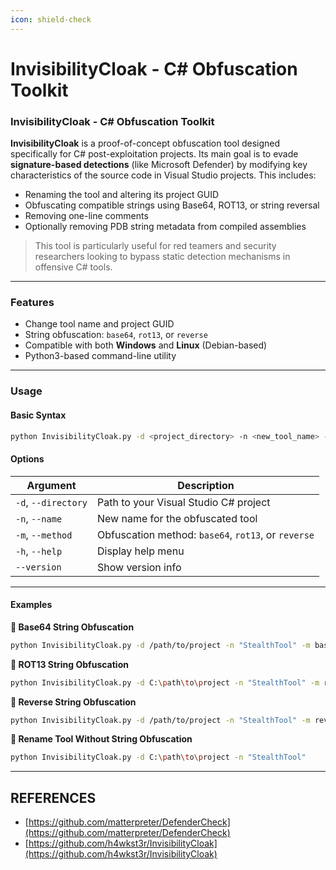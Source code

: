```yaml
---
icon: shield-check
---
```


# InvisibilityCloak - C# Obfuscation Toolkit

### InvisibilityCloak - C# Obfuscation Toolkit

**InvisibilityCloak** is a proof-of-concept obfuscation tool designed specifically for C# post-exploitation projects. Its main goal is to evade **signature-based detections** (like Microsoft Defender) by modifying key characteristics of the source code in Visual Studio projects. This includes:

* Renaming the tool and altering its project GUID
* Obfuscating compatible strings using Base64, ROT13, or string reversal
* Removing one-line comments
* Optionally removing PDB string metadata from compiled assemblies

> This tool is particularly useful for red teamers and security researchers looking to bypass static detection mechanisms in offensive C# tools.

***

### Features

* Change tool name and project GUID
* String obfuscation: `base64`, `rot13`, or `reverse`
* Compatible with both **Windows** and **Linux** (Debian-based)
* Python3-based command-line utility

***

### Usage

#### Basic Syntax

```bash
python InvisibilityCloak.py -d <project_directory> -n <new_tool_name> -m <obfuscation_method>
```

#### Options

| Argument            | Description                                         |
| ------------------- | --------------------------------------------------- |
| `-d`, `--directory` | Path to your Visual Studio C# project               |
| `-n`, `--name`      | New name for the obfuscated tool                    |
| `-m`, `--method`    | Obfuscation method: `base64`, `rot13`, or `reverse` |
| `-h`, `--help`      | Display help menu                                   |
| `--version`         | Show version info                                   |

***

#### Examples

**🔹 Base64 String Obfuscation**

```bash
python InvisibilityCloak.py -d /path/to/project -n "StealthTool" -m base64
```

**🔹 ROT13 String Obfuscation**

```bash
python InvisibilityCloak.py -d C:\path\to\project -n "StealthTool" -m rot13
```

**🔹 Reverse String Obfuscation**

```bash
python InvisibilityCloak.py -d /path/to/project -n "StealthTool" -m reverse
```

**🔹 Rename Tool Without String Obfuscation**

```bash
python InvisibilityCloak.py -d C:\path\to\project -n "StealthTool"
```

***

## REFERENCES

* [https://github.com/matterpreter/DefenderCheck](https://github.com/matterpreter/DefenderCheck)
* [https://github.com/h4wkst3r/InvisibilityCloak](https://github.com/h4wkst3r/InvisibilityCloak)



